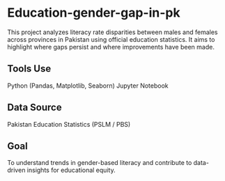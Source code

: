 # Education-gender-gap-in-pk

This project analyzes literacy rate disparities between males and females across provinces in Pakistan using official education statistics. It aims to highlight where gaps persist and where improvements have been made.

## Tools Use
Python (Pandas, Matplotlib, Seaborn)
Jupyter Notebook

## Data Source
Pakistan Education Statistics (PSLM / PBS)

## Goal
To understand trends in gender-based literacy and contribute to data-driven insights for educational equity.

